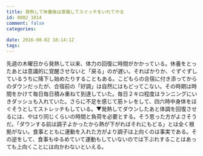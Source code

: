 ```yaml
---
title: 発熱して休養後は意識してスイッチをいれてやる
id: 0802_1814
comment: false
categories:
   
date: 2016-08-02 18:14:12
tags:
---
```


先週の木曜日から発熱して以来、体力の回復に時間がかかっている。休養をとったあとは意識的に覚醒させないと「戻る」のが遅い。そればかりか、ぐずぐずしているうちに降下し始めたりすることもある。こどもらの合宿に付き添ってからのダウンだったが、合宿前の「好調」は自然にはもどってこない。その時期は時間をかけて毎日毎日積み重ねて到達していた。毎日２キロ程度はランニングにいきダッシュも入れていた。さらに不足を感じて筋トレをして、四六時中身体をほぐそうとしてストレッチもしている。▼発熱してダウンしたあと体調を回復させるには、やはり同じくらいの時間と負荷を必要とする。そう思った方がよさそうだ。「ダウンする前は調子よかったから熱が下がればそれにもどる」とは全く根拠がない。食事とともに運動を入れた方がより調子は上向くのは事実である。その逆をして、食事もゆるめていて運動もしていないのでは下ぶれすることはあっても上向くことには向かわないといえる。